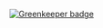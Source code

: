 

[![Greenkeeper badge](https://badges.greenkeeper.io/Defenderbass/TodoistElectron.svg)](https://greenkeeper.io/)